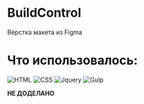 # BuildControl
Вёрстка макета из Figma

# Что использовалось:

![HTML](https://img.shields.io/badge/HTML-gray?style=for-the-badge&logo=Html5)
![CSS](https://img.shields.io/badge/CSS-gray?style=for-the-badge&logo=CSS3)
![Jquery](https://img.shields.io/badge/Jquery-gray?style=for-the-badge&logo=Jquery)
![Gulp](https://img.shields.io/badge/Gulp-gray?style=for-the-badge&logo=gulp)

<strong> НЕ ДОДЕЛАНО </strong>
